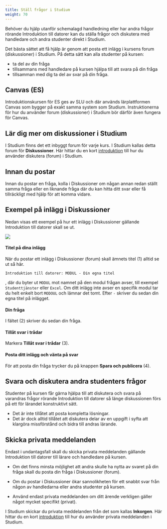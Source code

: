 ```yaml
---
title: Ställ frågor i Studium
weight: 70
---
```


Behöver du hjälp utanför schemalagd handledning eller har andra frågor rörande
Introduktion till datorer kan du ställa frågor och diskutera med handledare och
andra studenter direkt i Studium. 

Det bästa sättet att få hjälp är genom att posta ett inlägg i kursens forum
(diskussioner) i Studium. På detta sätt kan alla studenter på kursen:

- ta del av din fråga
- tillsammans med handledare på kursen hjälpa till att svara på din fråga
- tillsamman med dig ta del av svar på din fråga. 

## Canvas (ES)

Introduktionskursen för ES ges av SLU och där används lärplattformen Canvas som
bygger på exakt samma system som Studium. Instruktionerna för hur du använder
forum (diskussioner) i Studium bör därför även fungera för Canvas. 


[studium]: http://studium.uu.se
[canvas]: https://slu-se.instructure.com/ 

## Lär dig mer om diskussioner i Studium

I Studium finns det ett inbyggt forum för varje kurs. I Studium kallas detta
forum för **Diskussioner**. Här hittar du en kort
[introduktion][studium-discussions-help] till hur du använder diskutera (forum)
i Studium.

[studium-discussions-help]: https://uppsala.instructure.com/courses/16240/pages/diskussioner?module_item_id=28670

## Innan du postar

Innan du postar en fråga, kolla i Diskussioner om någan annan redan ställt samma
fråga eller en liknande fråga där du kan hitta ditt svar eller få tillräckligt
med hjälp för att komma vidare. 


## Exempel på inlägg i Diskussioner

Nedan visas ett exempel på hur ett inlägg i Diskussioner gällande Introduktion
till datorer skall se ut. 

![](/images/get-help/discussions-post-format.png?width=666px)

#### Titel på dina inlägg

När du postar ett inlägg i Diskussioner (forum) skall ämnets titel (1) alltid se ut
så här.

``` text
Introduktion till datorer: MODUL - Din egna titel
```
, där du byter ut `MODUL` mot namnet på den modul frågan avser, till exempel
`Studenttjänster` eller `Excel`. Om ditt inlägg inte avser en specifik modul tar
du helt enkelt bort `MODOUL` och lämnar det tomt. Efter `-` skriver du sedan
din egna titel på inlägget. 

#### Din fråga

I fältet (2) skriver du sedan din fråga. 

#### Tillåt svar i trådar

Markera **Tillåt svar i trådar** (3).

#### Posta ditt inlägg och vänta på svar

För att posta din fråga trycker du på knappen **Spara och publicera** (4).

## Svara och diskutera andra studenters frågor

Studenter på kursen får gärna hjälpa till att diskutera och svara på varandras
frågor rörande Introduktion till datorer så länge diskussionen förs på ett för
lärandet konstruktivt sätt. 

- Det är inte tillåtet att posta kompletta lösningar. 
- Det är dock alltid tillåtet att diskutera delar av en uppgift i syfta att
  klargöra missförstånd och bidra till andras lärande.

## Skicka privata meddelanden 

Endast i undantagsfall skall du skicka privata meddelanden gällande
Introduktion till datorer till lärare och handledare på kursen.

- Om det finns minsta möjlighet att andra skulle ha nytta av svaret på din fråga
  skall du posta din fråga i Diskussioner (forum).

- Om du postar i Diskussioner ökar sannolikheten för ett snabbt svar från någon
  av handledarna eller andra studenter på kursen. 
  
- Använd endast privata meddelanden om ditt ärende verkligen gäller något mycket
  specifikt (privat). 

I Studium skickar du privata meddelanden från det som kallas **Inkorgen**. Här
hittar du en kort [introduktion][private-messages-help] till hur du använder
privata meddelanden i Studium.

[private-messages-help]: https://uppsala.instructure.com/courses/16240/pages/globala-menyn-%7C-inkorg?module_item_id=46047
